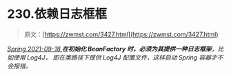 <!--yml
category: 未分类
date: 0001-01-01 00:00:00
-->

# 230.依赖日志框框

> 原文：[https://zwmst.com/3427.html](https://zwmst.com/3427.html)

   [ *Spring* ](https://zwmst.com/spring)*[ <time datetime="2021-09-18T14:47:33+08:00"> 2021-09-18 </time> ](https://zwmst.com/3427.html)  **在初始化 BeanFactory 时，必须为其提供一种日志框架**，比如使用 Log4J， 即在类路径下提供 Log4J 配置文件，这样启动 Spring 容器才不会报错。*